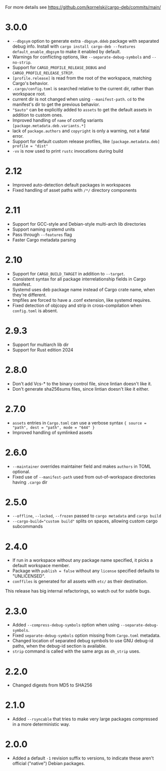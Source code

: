 For more details see https://github.com/kornelski/cargo-deb/commits/main/

# 3.0.0

* `--dbgsym` option to generate extra `-dbgsym.ddeb` package with separated debug info.
  Install with `cargo install cargo-deb --features default_enable_dbgsym` to make it enabled by default.
* Warnings for conflicting options, like `--separate-debug-symbols` and `--no-strip`.
* Support for `CARGO_PROFILE_RELEASE_DEBUG` and `CARGO_PROFILE_RELEASE_STRIP`.
* `[profile.release]` is read from the root of the workspace, matching Cargo's behavior.
* `.cargo/config.toml` is searched relative to the current dir, rather than workspace root.
* current dir is not changed when using `--manifest-path`. `cd` to the manifest's dir to get the previous behavior.
* `"$auto"` can be explicitly added to `assets` to get the default assets in addition to custom ones.
* Improved handling of `name` of config variants `[package.metadata.deb.variants.*]`
* lack of `package.authors` and `copyright` is only a warning, not a fatal error.
* Support for default custom release profiles, like `[package.metadata.deb] profile = "dist"`
* `-vv` is now used to print `rustc` invocations during build

# 2.12

* Improved auto-detection default packages in workspaces
* Fixed handling of asset paths with `/*/` directory components

# 2.11

* Support for GCC-style and Debian-style multi-arch lib directories
* Support naming systemd units
* Pass through `--features` flag
* Faster Cargo metadata parsing

# 2.10

* Support for `CARGO_BUILD_TARGET` in addition to `--target`.
* Consistent syntax for all package interrelationship fields in Cargo manifest.
* Systemd uses deb package name instead of Cargo crate name, when they're different.
* tmpfiles are forced to have a .conf extension, like systemd requires.
* Fixed detection of objcopy and strip in cross-compilation when `config.toml` is absent.

# 2.9.3

* Support for multiarch lib dir
* Support for Rust edition 2024

# 2.8.0

* Don't add Vcs-* to the binary control file, since lintian doesn't like it.
* Don't generate sha256sums files, since lintian doesn't like it either.

# 2.7.0

* `assets` entries in `Cargo.toml` can use a verbose syntax `{ source = "path", dest = "path", mode = "644" }`
* Improved handling of symlinked assets

# 2.6.0

 * `--maintainer` overrides maintainer field and makes `authors` in TOML optional.
 * Fixed use of `--manifest-path` used from out-of-workspace directories having `.cargo` dir

# 2.5.0

 * `--offline`, `--locked`, `--frozen` passed to `cargo metadata` and `cargo build`
 * `--cargo-build="custom build"` splits on spaces, allowing custom cargo subcommands

# 2.4.0

 * If run in a workspace without any package name specified, it picks a default workspace member.
 * Package with `publish = false` without any `license` specified defaults to "UNLICENSED".
 * `conffiles` is generated for all assets with `etc/` as their destination.

This release has big internal refactorings, so watch out for subtle bugs.

# 2.3.0

 * Added `--compress-debug-symbols` option when using `--separate-debug-symbols`.
 * Fixed `separate-debug-symbols` option missing from `Cargo.toml` metadata.
 * Changed location of separated debug symbols to use GNU debug-id paths, when the debug-id section is available.
 * `strip` command is called with the same args as `dh_strip` uses.

# 2.2.0

 * Changed digests from MD5 to SHA256

# 2.1.0

 * Added `--rsyncable` that tries to make very large packages compressed in a more deterministic way.

# 2.0.0

 * Added a default `-1` revision suffix to versions, to indicate these aren't official ("native") Debian packages.


